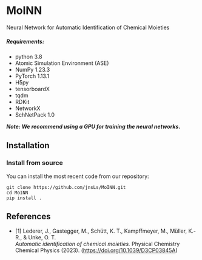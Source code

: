 # MoINN
Neural Network for Automatic Identification of Chemical Moieties

##### Requirements:
- python 3.8
- Atomic Simulation Environment (ASE)
- NumPy 1.23.3
- PyTorch 1.13.1
- H5py
- tensorboardX
- tqdm
- RDKit
- NetworkX
- SchNetPack 1.0

_**Note: We recommend using a GPU for training the neural networks.**_


## Installation

### Install from source

You can install the most recent code from our repository:

```
git clone https://github.com/jnsLs/MoINN.git
cd MoINN
pip install .
```


## References

* [1] Lederer, J., Gastegger, M., Schütt, K. T., Kampffmeyer, M., Müller, K.-R., & Unke, O. T.  
*Automatic identification of chemical moieties.*
Physical Chemistry Chemical Physics (2023). (https://doi.org/10.1039/D3CP03845A)
